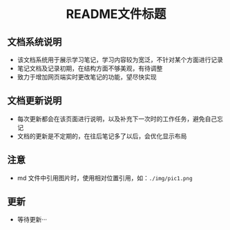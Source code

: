 <h1 align="center" id="index">README文件标题</h1>



## 文档系统说明

- 该文档系统用于展示学习笔记，学习内容较为宽泛，不针对某个方面进行记录
- 笔记文档及记录初期，在结构方面不够美观，有待调整
- 致力于增加网页端实时更改笔记的功能，望尽快实现

## 文档更新说明

- 每次更新都会在该页面进行说明，以及补充下一次时的工作任务，避免自己忘记
- 文档的更新是不定期的，在往后笔记多了以后，会优化显示布局

## 注意

- md 文件中引用图片时，使用相对位置引用，如：`./img/pic1.png`

## 更新

- 等待更新···